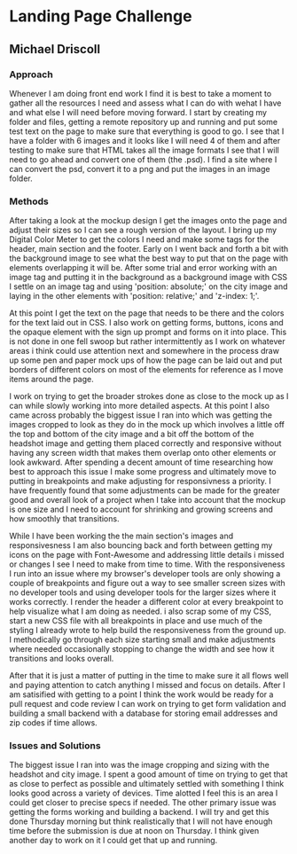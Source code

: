 # Landing Page Challenge

## Michael Driscoll

### Approach

Whenever I am doing front end work I find it is best to take a moment to gather all the resources I need and assess what I can do with wehat I have and what else I will need before moving forward.  I start by creating my folder and files, getting a remote repository up and running and put some test text on the page to make sure that everything is good to go.  I see that I have a folder with 6 images and it looks like I will need 4 of them and after testing to make sure that HTML takes all the image formats I see that I will need to go ahead and convert one of them (the .psd).  I find a site where I can convert the psd, convert it to a png and put the images in an image folder.

### Methods

After taking a look at the mockup design I get the images onto the page and adjust their sizes so I can see a rough version of the layout.  I bring up my Digital Color Meter to get the colors I need and make some tags for the header, main section and the footer.  Early on I went back and forth a bit with the background image to see what the best way to put that on the page with elements overlapping it will be.  After some trial and error working with an image tag and putting it in the background as a background image with CSS I settle on an image tag and using 'position: absolute;' on the city image and laying in the other elements with 'position: relative;' and 'z-index: 1;'.

At this point I get the text on the page that needs to be there and the colors for the text laid out in CSS.  I also work on getting forms, buttons, icons and the opaque element with the sign up prompt and forms on it into place.  This is not done in one fell swoop but rather intermittently as I work on whatever areas i think could use attention next and somewhere in the process draw up some pen and paper mock ups of how the page can be laid out and put borders of different colors on most of the elements for reference as I move items around the page.

I work on trying to get the broader strokes done as close to the mock up as I can while slowly working into more detailed aspects.  At this point I also came across probably the biggest issue I ran into which was getting the images cropped to look as they do in the mock up which involves a little off the top and bottom of the city image and a bit off the bottom of the headshot image and getting them placed correctly and responsive without having any screen width that makes them overlap onto other elements or look awkward.  After spending a decent amount of time researching how best to approach this issue I make some progress and ultimately move to putting in breakpoints and make adjusting for responsivness a priority.  I have frequently found that some adjustments can be made for the greater good and overall look of a project when I take into account that the mockup is one size and I need to account for shrinking and growing screens and how smoothly that transitions.

While I have been working the the main section's images and responsivesness I am also bouncing back and forth between getting my icons on the page with Font-Awesome and addressing little details i missed or changes I see I need to make from time to time.  With the responsiveness I run into an issue where my browser's developer tools are only showing a couple of breakpoints and figure out a way to see smaller screen sizes with no developer tools and using developer tools for the larger sizes where it works correctly.  I render the header a different color at every breakpoint to help visualize what I am doing as needed.  i also scrap some of my CSS, start a new CSS file with all breakpoints in place and use much of the styling I already wrote to help build the responsiveness from the ground up.  I methodically go through each size starting small and make adjustments where needed occasionally stopping to change the width and see how it transitions and looks overall.

After that it is just a matter of putting in the time to make sure it all flows well and paying attention to catch anything I missed and focus on details.  After I am satisified with getting to a point I think the work would be ready for a pull request and code review I can work on trying to get form validation and building a small backend with a database for storing email addresses and zip codes if time allows.

### Issues and Solutions

The biggest issue I ran into was the image cropping and sizing with the headshot and city image.  I spent a good amount of time on trying to get that as close to perfect as possible and ultimately settled with something I think looks good across a variety of devices.  Time alotted I feel this is an area I could get closer to precise specs if needed.  The other primary issue was getting the forms working and building a backend.  I will try and get this done Thursday morning but think realistically that I will not have enough time before the submission is due at noon on Thursday.  I think given another day to work on it I could get that up and running.